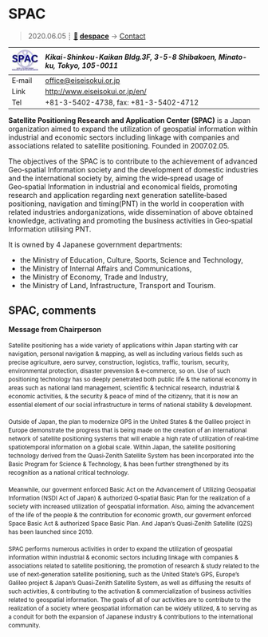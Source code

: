 # SPAC
> 2020.06.05 ┊ **[🚀](../index/index.md) [despace](index.md)** → [Contact](contact.md)

|[![](f/contact/s/spac_logo1_thumb.jpg)](f/contact/s/spac_logo1.png)|*Kikai-Shinkou-Kaikan Bldg.3F, 3-5-8 Shibakoen, Minato-ku, Tokyo, 105-0011*|
|:--|:--|
|E‑mail| <office@eiseisokui.or.jp> |
|Link| <http://www.eiseisokui.or.jp/en/> |
|Tel| +81-3-5402-4738, fax: +81-3-5402-4712 |

**Satellite Positioning Research and Application Center (SPAC)** is a Japan organization aimed to expand the utilization of geospatial information within industrial and economic sectors including linkage with companies and associations related to satellite positioning. Founded in 2007.02.05.

The objectives of the SPAC is to contribute to the achievement of advanced Geo‑spatial Information society and the development of domestic industries and the international society by, aiming the wide‑spread usage of Geo‑spatial Information in industrial and economical fields, promoting research and application regarding next generation satellite‑based positioning, navigation and timing(PNT) in the world in cooperation with related industries andorganizations, wide dissemination of above obtained knowledge, activating and promoting the business activities in Geo‑spatial Information utilising PNT.

It is owned by 4 Japanese government departments:

   - the Ministry of Education, Culture, Sports, Science and Technology,
   - the Ministry of Internal Affairs and Communications,
   - the Ministry of Economy, Trade and Industry,
   - the Ministry of Land, Infrastructure, Transport and Tourism.



<p style="page-break-after:always"> </p>

## SPAC, comments

**Message from Chairperson**

<small>Satellite positioning has a wide variety of applications within Japan starting with car navigation, personal navigation & mapping, as well as including various fields such as precise agriculture, aero survey, construction, logistics, traffic, tourism, security, environmental protection, disaster prevension & e‑commerce, so on. Use of such positioning technology has so deeply penetrated both public life & the national economy in areas such as national land management, scientific & technical research, industrial & economic activities, & the security & peace of mind of the citizenry, that it is now an essential element of our social infrastructure in terms of national stability & development.<br><br> Outside of Japan, the plan to modernize GPS in the United States & the Galileo project in Europe demonstrate the progress that is being made on the creation of an international network of satellite positioning systems that will enable a high rate of utilization of real‑time spatiotemporal information on a global scale. Within Japan, the satellite positioning technology derived from the Quasi‑Zenith Satellite System has been incorporated into the Basic Program for Science & Technology, & has been further strengthened by its recognition as a national critical technology.<br><br> Meanwhile, our goverment enforced Basic Act on the Advancement of Utilizing Geospatial Information (NSDI Act of Japan) & authorized G‑spatial Basic Plan for the realization of a society with increased utilization of geospatial information. Also, aiming the advancement of the life of the people & the contribution for economic growth, our goverment enforced Space Basic Act & authorized Space Basic Plan. And Japan’s Quasi‑Zenith Satellite (QZS) has been launched since 2010.<br><br> SPAC performs numerous activities in order to expand the utilization of geospatial information within industrial & economic sectors including linkage with companies & associations related to satellite positioning, the promotion of research & study related to the use of next‑generation satellite positioning, such as the United State’s GPS, Europe’s Galileo project & Japan’s Quasi‑Zenith Satellite System, as well as diffusing the results of such activities, & contributing to the activation & commercialization of business activities related to geospatial information. The goals of all of our activities are to contribute to the realization of a society where geospatial information can be widely utilized, & to serving as a conduit for both the expansion of Japanese industry & contributions to the international community.</small>


